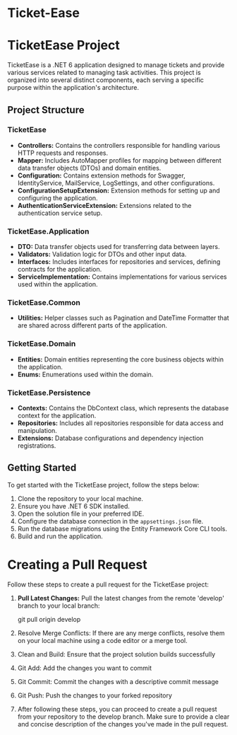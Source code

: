# Ticket-Ease
# TicketEase Project

TicketEase is a .NET 6 application designed to manage tickets and provide various services related to managing task activities. This project is organized into several distinct components, each serving a specific purpose within the application's architecture.

## Project Structure

### TicketEase
- **Controllers:** Contains the controllers responsible for handling various HTTP requests and responses.
- **Mapper:** Includes AutoMapper profiles for mapping between different data transfer objects (DTOs) and domain entities.
- **Configuration:** Contains extension methods for Swagger, IdentityService, MailService, LogSettings, and other configurations.
- **ConfigurationSetupExtension:** Extension methods for setting up and configuring the application.
- **AuthenticationServiceExtension:** Extensions related to the authentication service setup.

### TicketEase.Application
- **DTO:** Data transfer objects used for transferring data between layers.
- **Validators:** Validation logic for DTOs and other input data.
- **Interfaces:** Includes interfaces for repositories and services, defining contracts for the application.
- **ServiceImplementation:** Contains implementations for various services used within the application.

### TicketEase.Common
- **Utilities:** Helper classes such as Pagination and DateTime Formatter that are shared across different parts of the application.

### TicketEase.Domain
- **Entities:** Domain entities representing the core business objects within the application.
- **Enums:** Enumerations used within the domain.

### TicketEase.Persistence
- **Contexts:** Contains the DbContext class, which represents the database context for the application.
- **Repositories:** Includes all repositories responsible for data access and manipulation.
- **Extensions:** Database configurations and dependency injection registrations.

## Getting Started

To get started with the TicketEase project, follow the steps below:

1. Clone the repository to your local machine.
2. Ensure you have .NET 6 SDK installed.
3. Open the solution file in your preferred IDE.
4. Configure the database connection in the `appsettings.json` file.
5. Run the database migrations using the Entity Framework Core CLI tools.
6. Build and run the application.


# Creating a Pull Request

Follow these steps to create a pull request for the TicketEase project:

1. **Pull Latest Changes:** Pull the latest changes from the remote 'develop' branch to your local branch:

   git pull origin develop
2.   Resolve Merge Conflicts: If there are any merge conflicts, resolve them on your local machine using a code editor or a merge tool.

3.   Clean and Build: Ensure that the project solution builds successfully

4.  Git Add: Add the changes you want to commit

5.  Git Commit: Commit the changes with a descriptive commit message

6.  Git Push: Push the changes to your forked repository

7. After following these steps, you can proceed to create a pull request from your repository to the develop branch. Make sure to provide a clear and concise description of the changes you've made in the pull request.
